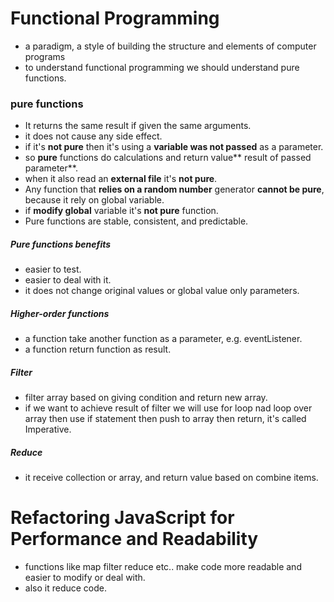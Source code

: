 # Functional Programming
  * a paradigm, a style of building the structure and elements of computer programs
  * to understand functional programming we should understand pure functions.

### pure functions
  * It returns the same result if given the same arguments.
  * it does not cause any side effect.
  * if it's **not pure** then it's using a **variable was not passed** as a parameter.
  * so **pure** functions do calculations and return value** result of passed parameter**.
  * when it also read an **external file** it's **not pure**.
  * Any function that **relies on a random number** generator **cannot be pure**, because it rely on global variable.
  * if **modify global** variable it's **not pure** function.
  * Pure functions are stable, consistent, and predictable.

##### Pure functions benefits
 * easier to test.
 * easier to deal with it.
 * it does not change original values or global value only parameters.

##### Higher-order functions
 * a function take another function as a parameter, e.g. eventListener.
 * a function return function as result.

##### Filter
 * filter array based on giving condition and return new array.
 * if we want to achieve result of filter we will use for loop nad loop over array then use if statement then push to array then return, it's called Imperative.

##### Reduce
  * it receive collection or array, and return value based on combine items.

# Refactoring JavaScript for Performance and Readability
* functions like map filter reduce etc.. make code more readable and easier to modify or deal with.
* also it reduce code.

